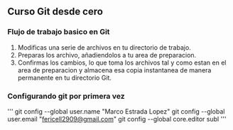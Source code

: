 ## Curso Git desde cero

### Flujo de trabajo basico en Git
1. Modificas una serie de archivos en tu directorio de trabajo.
2. Preparas los archivo, añadiendolos a tu area de preparacion.
3. Confirmas los cambios, lo que toma los archivos tal y como estan en el area de preparacion  y almacena esa copia instantanea de manera permanente en tu directorio Git.

### Configurando git por primera vez
'''
git config --global user.name "Marco Estrada Lopez"
git config --global user.email "fericell2909@gmail.com"
git config --global core.editor subl
'''